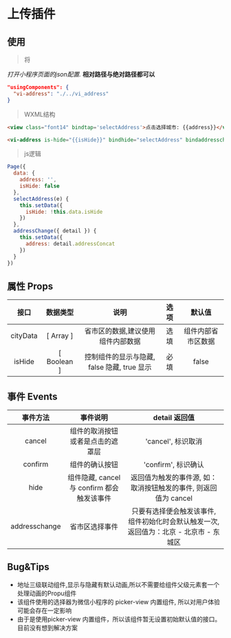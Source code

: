 # 上传插件

## 使用

> 将

*打开小程序页面的json配置.*
**相对路径与绝对路径都可以**

```json
"usingComponents": {
  "vi-address": "./../vi_address"
}
```

> WXML结构

```HTML
<view class="font14" bindtap='selectAddress'>点击选择城市: {{address}}</view>

<vi-address is-hide="{{isHide}}" bindhide="selectAddress" bindaddresschange="addressChange"></vi-address>
```

> js逻辑

```javascript
Page({
  data: {
    address: '',
    isHide: false
  },
  selectAddress(e) {
    this.setData({
      isHide: !this.data.isHide
    })
  },
  addressChange({ detail }) {
    this.setData({
      address: detail.addressConcat
    })
  }
})
```

## 属性 Props

| 接口 | 数据类型 | 说明 | 选项 | 默认值 |
| :--: | :--: | :--: | :--: | :--: |
| cityData | [ Array ] | 省市区的数据,建议使用组件内部数据 | 选填 | 组件内部省市区数据 |
| isHide | [ Boolean ] | 控制组件的显示与隐藏, false 隐藏, true 显示 | 必填 | false |

## 事件 Events

| 事件方法 | 事件说明 | detail 返回值 |
| :--: | :--: | :--: |
| cancel | 组件的取消按钮或者是点击的遮罩层 | 'cancel', 标识取消 |
| confirm | 组件的确认按钮 | 'confirm', 标识确认 |
| hide | 组件隐藏, cancel 与 confirm 都会触发该事件 | 返回值为触发的事件源, 如：取消按钮触发的事件, 则返回值为 cancel |
| addresschange | 省市区选择事件 | 只要有选择便会触发该事件, 组件初始化时会默认触发一次, 返回值为：北京 - 北京市 - 东城区 |

## Bug&Tips

+ 地址三级联动组件,显示与隐藏有默认动画,所以不需要给组件父级元素套一个处理动画的Propu组件
+ 该组件使用的选择器为微信小程序的 picker-view 内置组件, 所以对用户体验可能会存在一定影响
+ 由于是使用picker-view 内置组件，所以该组件暂无设置初始默认值的接口。目前没有想到解决方案